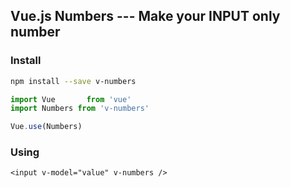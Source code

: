 ## Vue.js Numbers --- Make your INPUT only number

### Install

```bash
npm install --save v-numbers
```

```javascript
import Vue       from 'vue'
import Numbers from 'v-numbers'

Vue.use(Numbers)
```

### Using

```vue
<input v-model="value" v-numbers />
```
